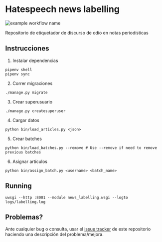 # Hatespeech news labelling

![example workflow name](https://github.com/finiteautomata/news-labelling/workflows/run_tests/badge.svg)


Repositorio de etiquetador de discurso de odio en notas periodísticas

## Instrucciones

1. Instalar dependencias

```
pipenv shell
pipenv sync
```

2. Correr migraciones

```
./manage.py migrate
```

3. Crear superusuario

```
./manage.py createsuperuser
```

4. Cargar datos

```
python bin/load_articles.py <json>
```

5. Crear batches

```
python bin/load_batches.py --remove # Use --remove if need to remove previous batches
```


6. Asignar artículos

```
python bin/assign_batch.py <username> <batch_name>
```


## Running

```
uwsgi --http :8001 --module news_labelling.wsgi --logto logs/labelling.log
```
## Problemas?

Ante cualquier bug o consulta, usar el [issue tracker](https://github.com/finiteautomata/news-labelling/issues) de este repositorio haciendo una descripción del problema/mejora.
